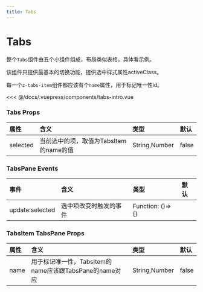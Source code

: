 ```yaml
---
title: Tabs
---
```


# Tabs

整个`Tabs`组件由五个小组件组成，布局类似表格。具体看示例。

该组件只提供最基本的切换功能，提供选中样式属性activeClass。

每一个`z-tabs-item`组件都应该有个`name`属性，用于标记唯一性id。

<ClientOnly>
<tabs-intro></tabs-intro>
</ClientOnly>

<<< @/docs/.vuepress/components/tabs-intro.vue


### Tabs Props
|属性|含义|类型|默认
|:-|:-|:-|:-|
|selected|当前选中的项，取值为TabsItem的name的值|String,Number|false|

### TabsPane Events
|事件|含义|类型|默认
|:-|:-|:-|:-|
|update:selected|选中项改变时触发的事件|Function: ()=>{}||

### TabsItem TabsPane Props
|属性|含义|类型|默认
|:-|:-|:-|:-|
|name|用于标记唯一性，TabsItem的name应该跟TabsPane的name对应|String,Number|false|